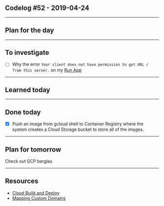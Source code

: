 ## Codelog #52 - 2019-04-24

-----

## Plan for the day
 

-----

## To investigate
- [ ] Why the error `Your client does not have permission to get URL / from this server.` on my [Run App](https://helloworld-syeqdn6uxq-uc.a.run.app/) 
-----

## Learned today

-----

## Done today
- [x] Push an image from gcloud shell to Container Registry where the system creates a Cloud Storage bucket to store all of the images. 


-----

## Plan for tomorrow

Check out GCP berglas 

-----

## Resources
- [Cloud Build and Deploy](https://cloud.google.com/run/docs/quickstarts/build-and-deploy?_ga=2.90773338.-1737542207.1555711455)
- [Mapping Custom Domains](https://cloud.google.com/run/docs/mapping-custom-domains?_ga=2.90773338.-1737542207.1555711455)
